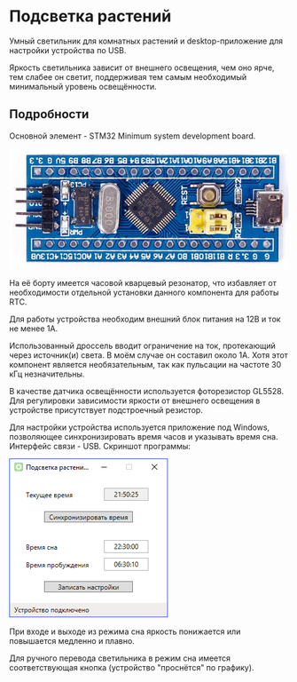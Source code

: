 # Подсветка растений
Умный светильник для комнатных растений и desktop-приложение для настройки устройства по USB.

Яркость светильника зависит от внешнего освещения, чем оно ярче, тем слабее он светит, поддерживая тем самым необходимый минимальный уровень освещённости.

## Подробности
Основной элемент - STM32 Minimum system development board.

![Внешний вид](STM32%20Minimum%20System%20Development%20Board/top%20view.jpg)

На её борту имеется часовой кварцевый резонатор, что избавляет от необходимости отдельной установки данного компонента для работы RTC.

Для работы устройства необходим внешний блок питания на 12В и ток не менее 1А.

Использованный дроссель вводит ограничение на ток, протекающий через источник(и) света. В моём случае он составил около 1А. Хотя этот компонент является необязательным, так как пульсации на частоте 30 кГц незначительны.

В качестве датчика освещённости используется фоторезистор GL5528. Для регулировки зависимости яркости от внешнего освещения в устройстве присутствует подстроечный резистор.

Для настройки устройства используется приложение под Windows, позволяющее синхронизировать время часов и указывать время сна. Интерфейс связи - USB. Скриншот программы:

![Скриншот программы](Подсветка%20растений.%20Настройка/screenshot.png)

При входе и выходе из режима сна яркость понижается или повышается медленно и плавно.

Для ручного перевода светильника в режим сна имеется соответствующая кнопка (устройство "проснётся" по графику).
